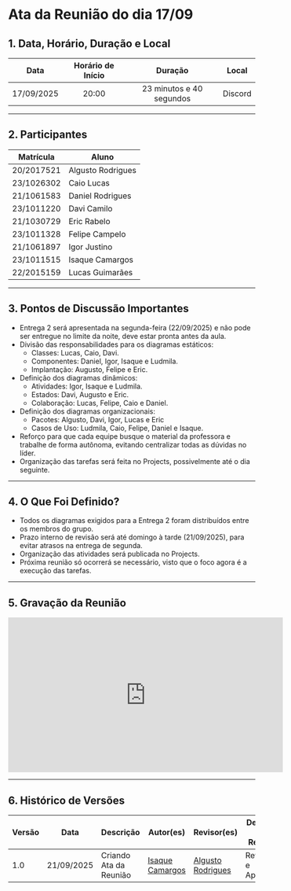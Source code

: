 <style>
.markdown-section table {
    justify-items: center;
}

img{
    max-height: 300px;
    justify-items: center;
}

.markdown-section h4{
    margin-bottom: 0;
}

.markdown-section p{
    margin-top: 0;
}

.markdown-section .collumns-glossary{
    columns: 2;
    column-gap: 64px;
}

.video-caption {
    text-align: center;
    margin-top: 4px;
}

</style>

# **Ata da Reunião do dia 17/09**

## **1. Data, Horário, Duração e Local**

| **Data** | **Horário de Início** | **Duração** | **Local** |
| :---: | :---: | :---: | :---: |
| 17/09/2025 | 20:00 | 23 minutos e 40 segundos | Discord |

-----

## **2. Participantes**

| **Matrícula** | **Aluno**      |
| ---------- | ----------------- |
| 20/2017521 | Algusto Rodrigues |
| 23/1026302 | Caio Lucas        |
| 21/1061583 | Daniel Rodrigues  |
| 23/1011220 | Davi Camilo       |
| 21/1030729 | Eric Rabelo       |
| 23/1011328 | Felipe Campelo    |
| 21/1061897 | Igor Justino      |
| 23/1011515 | Isaque Camargos   |
| 22/2015159 | Lucas Guimarães   |

-----

## **3. Pontos de Discussão Importantes**

- Entrega 2 será apresentada na segunda-feira (22/09/2025) e não pode ser entregue no limite da noite, deve estar pronta antes da aula.  
- Divisão das responsabilidades para os diagramas estáticos:
  - Classes: Lucas, Caio, Davi.  
  - Componentes: Daniel, Igor, Isaque e Ludmila.  
  - Implantação: Augusto, Felipe e Eric.  
- Definição dos diagramas dinâmicos:  
  - Atividades: Igor, Isaque e Ludmila.  
  - Estados: Davi, Augusto e Eric.  
  - Colaboração: Lucas, Felipe, Caio e Daniel.  
- Definição dos diagramas organizacionais:  
  - Pacotes: Algusto, Davi, Igor, Lucas e Eric  
  - Casos de Uso: Ludmila, Caio, Felipe, Daniel e Isaque.  
- Reforço para que cada equipe busque o material da professora e trabalhe de forma autônoma, evitando centralizar todas as dúvidas no líder.  
- Organização das tarefas será feita no Projects, possivelmente até o dia seguinte.   

-----

## **4. O Que Foi Definido?**

- Todos os diagramas exigidos para a Entrega 2 foram distribuídos entre os membros do grupo.  
- Prazo interno de revisão será até domingo à tarde (21/09/2025), para evitar atrasos na entrega de segunda.  
- Organização das atividades será publicada no Projects.   
- Próxima reunião só ocorrerá se necessário, visto que o foco agora é a execução das tarefas.  


-----

## **5. Gravação da Reunião**

<iframe width="560" height="315" src="https://www.youtube.com/embed/LKOBWXeSMGY?si=d2fZoDgSROeQ0X0y" title="YouTube video player" frameborder="0" allow="accelerometer; autoplay; clipboard-write; encrypted-media; gyroscope; picture-in-picture; web-share" referrerpolicy="strict-origin-when-cross-origin" allowfullscreen></iframe>

-----

## **6. Histórico de Versões**

| Versão | Data | Descrição | Autor(es) | Revisor(es) | Detalhes da Revisão |
| -- | -- | -- | -- | -- | -- |
| 1.0 | 21/09/2025 | Criando Ata da Reunião | [Isaque Camargos](https://github.com/isaqzin) | [Algusto Rodrigues](https://github.com/Algusto-RC)  | Revisado e Aprovado |
